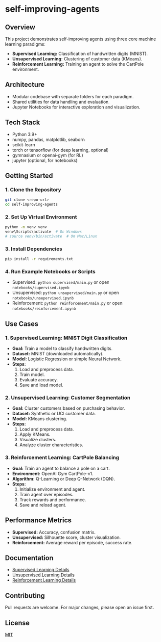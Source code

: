 # self-improving-agents

## Overview
This project demonstrates self-improving agents using three core machine learning paradigms:
- **Supervised Learning:** Classification of handwritten digits (MNIST).
- **Unsupervised Learning:** Clustering of customer data (KMeans).
- **Reinforcement Learning:** Training an agent to solve the CartPole environment.

## Architecture
- Modular codebase with separate folders for each paradigm.
- Shared utilities for data handling and evaluation.
- Jupyter Notebooks for interactive exploration and visualization.

## Tech Stack
- Python 3.9+
- numpy, pandas, matplotlib, seaborn
- scikit-learn
- torch or tensorflow (for deep learning, optional)
- gymnasium or openai-gym (for RL)
- jupyter (optional, for notebooks)

## Getting Started

### 1. Clone the Repository
```sh
git clone <repo-url>
cd self-improving-agents
```

### 2. Set Up Virtual Environment
```sh
python -m venv venv
venv\Scripts\activate  # On Windows
# source venv/bin/activate  # On Mac/Linux
```

### 3. Install Dependencies
```sh
pip install -r requirements.txt
```

### 4. Run Example Notebooks or Scripts
- Supervised: `python supervised/main.py` or open `notebooks/supervised.ipynb`
- Unsupervised: `python unsupervised/main.py` or open `notebooks/unsupervised.ipynb`
- Reinforcement: `python reinforcement/main.py` or open `notebooks/reinforcement.ipynb`

## Use Cases

### 1. Supervised Learning: MNIST Digit Classification
- **Goal:** Train a model to classify handwritten digits.
- **Dataset:** MNIST (downloaded automatically).
- **Model:** Logistic Regression or simple Neural Network.
- **Steps:**
  1. Load and preprocess data.
  2. Train model.
  3. Evaluate accuracy.
  4. Save and load model.

### 2. Unsupervised Learning: Customer Segmentation
- **Goal:** Cluster customers based on purchasing behavior.
- **Dataset:** Synthetic or UCI customer data.
- **Model:** KMeans clustering.
- **Steps:**
  1. Load and preprocess data.
  2. Apply KMeans.
  3. Visualize clusters.
  4. Analyze cluster characteristics.

### 3. Reinforcement Learning: CartPole Balancing
- **Goal:** Train an agent to balance a pole on a cart.
- **Environment:** OpenAI Gym CartPole-v1.
- **Algorithm:** Q-Learning or Deep Q-Network (DQN).
- **Steps:**
  1. Initialize environment and agent.
  2. Train agent over episodes.
  3. Track rewards and performance.
  4. Save and reload agent.

## Performance Metrics
- **Supervised:** Accuracy, confusion matrix.
- **Unsupervised:** Silhouette score, cluster visualization.
- **Reinforcement:** Average reward per episode, success rate.

## Documentation
- [Supervised Learning Details](docs/supervised.md)
- [Unsupervised Learning Details](docs/unsupervised.md)
- [Reinforcement Learning Details](docs/reinforcement.md)

## Contributing
Pull requests are welcome. For major changes, please open an issue first.

## License
[MIT](LICENSE)
